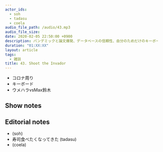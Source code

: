 ```yaml
---
actor_ids:
  - soh
  - tadasu
  - coela
audio_file_path: /audio/43.mp3
audio_file_size: 
date: 2020-02-05 22:50:00 +0900
description: パンデミックと論文爆発、データベースの信頼性、自分のためだけのキーボード、早食いの攻略について話しました。
duration: "01:XX:XX"
layout: article
tags: 
  - 雑談
title: 43. Shoot the Invador
---
```

- コロナ周り
- キーボード
- ウメハラvsMax鈴木

## Show notes

## Editorial notes
- (soh)
- 寿司食べたくなってきた (tadasu)
- (coela)

